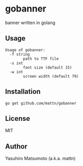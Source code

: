 # gobanner

banner written in golang

## Usage

```
Usage of gobanner:
  -f string
    	path to TTF file
  -s int
    	font size (default 15)
  -w int
    	screen width (default 79)
```

## Installation

```
go get github.com/mattn/gobanner
```

## License

MIT

## Author

Yasuhiro Matsumoto (a.k.a. mattn)
